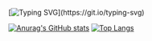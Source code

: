 [![Typing SVG](https://readme-typing-svg.demolab.com?font=Fira+Code&duration=4000&pause=1000&color=4ECF00&background=DF4DFF00&center=true&vCenter=true&width=500&height=100&lines=Hello+programmer%2C+welcome+to+my+profile!)](https://git.io/typing-svg)

[![Anurag's GitHub stats](https://github-readme-stats.vercel.app/api?username=Diogo-Javax888&theme=gruvbox)](https://github.com/anuraghazra/github-readme-stats)
[![Top Langs](https://github-readme-stats.vercel.app/api/top-langs/?username=anuraghazra&layout=compact&width=500&height=400)](https://github.com/anuraghazra/github-readme-stats)
